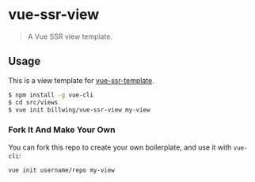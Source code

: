 # vue-ssr-view

> A Vue SSR view template.

## Usage

This is a view template for [vue-ssr-template](https://github.com/billwing/vue-ssr-template).

``` bash
$ npm install -g vue-cli
$ cd src/views
$ vue init billwing/vue-ssr-view my-view
```

### Fork It And Make Your Own

You can fork this repo to create your own boilerplate, and use it with `vue-cli`:

``` bash
vue init username/repo my-view
```
